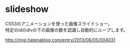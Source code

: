 slideshow
=========

CSS3のアニメーションを使った画像スライドショー。  
特定のidのdivの下の画像の数を認識し自動的にループします。


http://migi.hatenablog.com/entry/2013/06/05/004031
